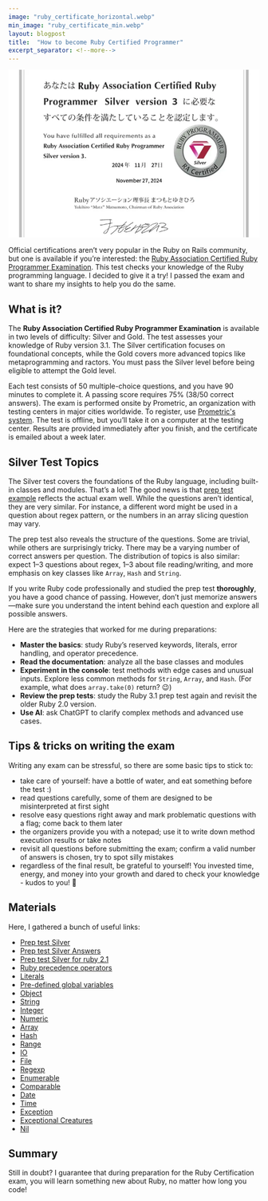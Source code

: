 ```yaml
---
image: "ruby_certificate_horizontal.webp"
min_image: "ruby_certificate_min.webp"
layout: blogpost
title:  "How to become Ruby Certified Programmer"
excerpt_separator: <!--more-->
---
```


![image](/images/ruby_certificate_horizontal.webp)

Official certifications aren’t very popular in the Ruby on Rails community, but one is available if you’re interested: the [Ruby Association Certified Ruby Programmer Examination](https://www.ruby.or.jp/en/certification/examination/). This test checks your knowledge of the Ruby programming language. I decided to give it a try! I passed the exam and want to share my insights to help you do the same.

<!--more-->

## What is it?

The **Ruby Association Certified Ruby Programmer Examination** is available in two levels of difficulty: Silver and Gold. The test assesses your knowledge of Ruby version 3.1. The Silver certification focuses on foundational concepts, while the Gold covers more advanced topics like metaprogramming and ractors. You must pass the Silver level before being eligible to attempt the Gold level.

Each test consists of 50 multiple-choice questions, and you have 90 minutes to complete it. A passing score requires 75% (38/50 correct answers). The exam is performed onsite by Prometric, an organization with testing centers in major cities worldwide. To register, use [Prometric's system](https://www.prometric.com/test-takers/search/ry). The test is offline, but you’ll take it on a computer at the testing center. Results are provided immediately after you finish, and the certificate is emailed about a week later.

## Silver Test Topics

The Silver test covers the foundations of the Ruby language, including built-in classes and modules. That’s a lot! The good news is that [prep test example](https://github.com/ruby-association/prep-test/blob/master/silver.md) reflects the actual exam well. While the questions aren’t identical, they are very similar. For instance, a different word might be used in a question about regex pattern, or the numbers in an array slicing question may vary.

The prep test also reveals the structure of the questions. Some are trivial, while others are surprisingly tricky. There may be a varying number of correct answers per question. The distribution of topics is also similar: expect 1–3 questions about regex, 1–3 about file reading/writing, and more emphasis on key classes like `Array`, `Hash` and `String`.

If you write Ruby code professionally and studied the prep test **thoroughly**, you have a good chance of passing. However, don’t just memorize answers—make sure you understand the intent behind each question and explore all possible answers.

Here are the strategies that worked for me during preparations:

- **Master the basics**: study Ruby’s reserved keywords, literals, error handling, and operator precedence.
- **Read the documentation**: analyze all the base classes and modules
- **Experiment in the console**: test methods with edge cases and unusual inputs. Explore less common methods for `String`, `Array`, and `Hash`. (For example, what does `array.take(0)` return? 😉)
- **Review the prep tests**: study the Ruby 3.1 prep test again and revisit the older Ruby 2.0 version.
- **Use AI**: ask ChatGPT to clarify complex methods and advanced use cases.
## Tips & tricks on writing the exam

Writing any exam can be stressful, so there are some basic tips to stick to:

- take care of yourself: have a bottle of water, and eat something before the test :)
- read questions carefully, some of them are designed to be misinterpreted at first sight
- resolve easy questions right away and mark problematic questions with a flag; come back to them later
- the organizers provide you with a notepad; use it to write down method execution results or take notes
- revisit all questions before submitting the exam; confirm a valid number of answers is chosen, try to spot silly mistakes
- regardless of the final result, be grateful to yourself! You invested time, energy, and money into your growth and dared to check your knowledge - kudos to you! 🏅

## Materials

Here, I gathered a bunch of useful links:

- [Prep test Silver](https://github.com/ruby-association/prep-test/blob/master/silver.md)
- [Prep test Silver Answers](https://github.com/ruby-association/prep-test/blob/version3/silver_answers.md)
- [Prep test Silver for ruby 2.1](https://www.ruby.or.jp/assets/images/en/certification/exam_prep_en.pdf)
- [Ruby precedence operators](https://ruby-doc.org/core-3.1.0/doc/syntax/precedence_rdoc.html)
- [Literals](https://docs.ruby-lang.org/en/3.1/syntax/literals_rdoc.html)
- [Pre-defined global variables](https://docs.ruby-lang.org/en/3.1/globals_rdoc.html)
- [Object](https://docs.ruby-lang.org/en/3.1/BasicObject.html)
- [String](https://docs.ruby-lang.org/en/3.1/String.html)
- [Integer](https://docs.ruby-lang.org/en/3.1/Integer.html)
- [Numeric](https://docs.ruby-lang.org/en/3.1/Numeric.html)
- [Array](https://docs.ruby-lang.org/en/3.1/Array.html)
- [Hash](https://docs.ruby-lang.org/en/3.1/Hash.html)
- [Range](https://docs.ruby-lang.org/en/3.1/Range.html)
- [IO](https://docs.ruby-lang.org/en/3.1/IO.html#)
- [File](https://docs.ruby-lang.org/en/3.1/File.html)
- [Regexp](https://docs.ruby-lang.org/en/3.1/Regexp.html)
- [Enumerable](https://docs.ruby-lang.org/en/3.1/Enumerable.html)
- [Comparable](https://docs.ruby-lang.org/en/3.1/Comparable.html)
- [Date](https://docs.ruby-lang.org/en/3.1/Date.html)
- [Time](https://docs.ruby-lang.org/en/3.1/Time.html)
- [Exception](https://docs.ruby-lang.org/en/3.1/Exception.html)
- [Exceptional Creatures](https://www.exceptionalcreatures.com/bestiary.html)
- [Nil](https://docs.ruby-lang.org/en/3.1/NilClass.html)

## Summary

Still in doubt? I guarantee that during preparation for the Ruby Certification exam, you will learn something new about Ruby, no matter how long you code!
